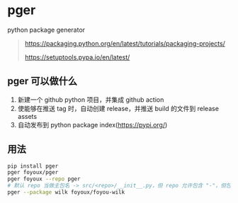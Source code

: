 # pger

python package generator

> https://packaging.python.org/en/latest/tutorials/packaging-projects/
>
> https://setuptools.pypa.io/en/latest/

## pger 可以做什么

1. 新建一个 github python 项目，并集成 github action
2. 使能够在推送 tag 时，自动创建 release，并推送 build 的文件到 release assets
3. 自动发布到 python package index(https://pypi.org/)

## 用法

```sh
pip install pger
pger foyoux/pger
pger foyoux --repo pger
# 默认 repo 当做主包名 -> src/<repo>/__init__.py，但 repo 允许包含 "-"，但包名不可以
pger --package wilk foyoux/foyou-wilk
```

